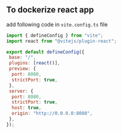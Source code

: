 ## To dockerize react app

add following code in `vite.config.ts` file

```javascript
import { defineConfig } from "vite";
import react from "@vitejs/plugin-react";

export default defineConfig({
 base: "/",
 plugins: [react()],
 preview: {
  port: 8080,
  strictPort: true,
 },
 server: {
  port: 8080,
  strictPort: true,
  host: true,
  origin: "http://0.0.0.0:8080",
 },
});
```

